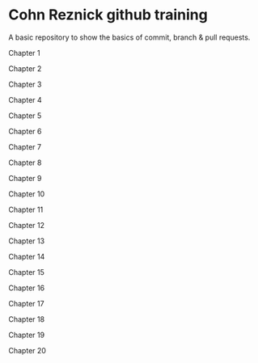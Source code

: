 # Cohn Reznick github training
A basic repository to show the basics of commit, branch &amp; pull requests.

Chapter 1

Chapter 2

Chapter 3

Chapter 4

Chapter 5

Chapter 6

Chapter 7

Chapter 8

Chapter 9

Chapter 10

Chapter 11

Chapter 12

Chapter 13

Chapter 14

Chapter 15

Chapter 16

Chapter 17

Chapter 18

Chapter 19

Chapter 20
